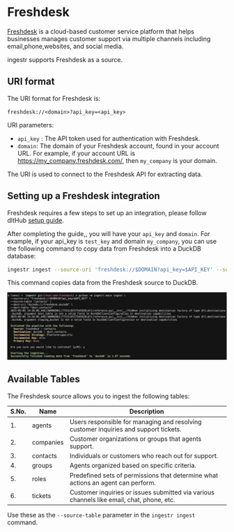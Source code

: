 # Freshdesk

[Freshdesk](https://www.freshworks.com/freshdesk/) is a cloud-based customer service platform that helps businesses manages customer support via multiple channels including email,phone,websites, and social media.

ingestr supports Freshdesk as a source.

## URI format

The URI format for Freshdesk is:

```
freshdesk://<domain>?api_key=<api_key>
```

URI parameters:
- `api_key` :  The API token used for authentication with Freshdesk.
- `domain`: The domain of your Freshdesk account, found in your account URL. For example, if your account URL is https://my_company.freshdesk.com/, then `my_company` is your domain.

The URI is used to connect to the Freshdesk API for extracting data.

## Setting up a Freshdesk integration

Freshdesk requires a few steps to set up an integration, please follow dltHub [setup guide](https://dlthub.com/docs/dlt-ecosystem/verified-sources/freshdesk#setup-guide).

After completing the guide,, you will have your  `api_key` and `domain`. For example, if your api_key is
`test_key` and domain `my_company`, you can use the following command to copy data from Freshdesk into a DuckDB database:

```sh
ingestr ingest --source-uri 'freshdesk://$DOMAIN?api_key=$API_KEY' --source-table 'contacts' --dest-uri duckdb:///freshdesk.duckdb --dest-table 'dest.contacts'
```
This command copies data from the Freshdesk source to DuckDB.

<img alt="freshdesk_img" src="../media/freshdesk_ingestion.png" />

## Available Tables
The Freshdesk source allows you to ingest the following tables:

| S.No. | Name      | Description                                                                               |
| ----- | --------- | ----------------------------------------------------------------------------------------- |
| 1.    | agents    |  Users responsible for managing and resolving customer inquiries and support tickets.     |
| 2.    | companies |  Customer organizations or groups that agents support.                                    |
| 3.    | contacts  |  Individuals or customers who reach out for support.                                      |
| 4.    | groups    |  Agents organized based on specific criteria.                                             |
| 5.    | roles     |  Predefined sets of permissions that determine what actions an agent can perform.         |
| 6.    | tickets   |  Customer inquiries or issues submitted via various channels like email, chat, phone, etc. |

Use these as the `--source-table` parameter in the `ingestr ingest` command.